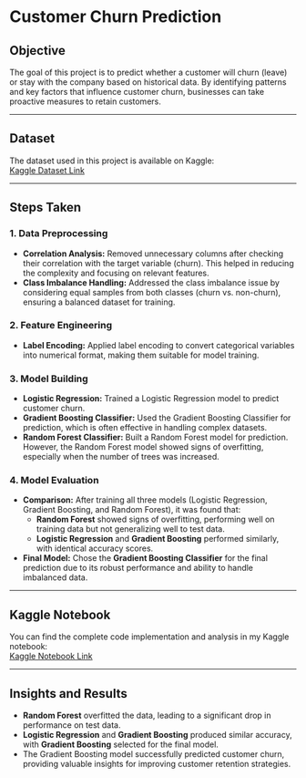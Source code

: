 # Customer Churn Prediction

## Objective

The goal of this project is to predict whether a customer will churn (leave) or stay with the company based on historical data. By identifying patterns and key factors that influence customer churn, businesses can take proactive measures to retain customers.

---

## Dataset

The dataset used in this project is available on Kaggle:  
[Kaggle Dataset Link](https://www.kaggle.com/datasets/shantanudhakadd/bank-customer-churn-prediction)

---

## Steps Taken

### 1. Data Preprocessing
- **Correlation Analysis:** Removed unnecessary columns after checking their correlation with the target variable (churn). This helped in reducing the complexity and focusing on relevant features.
- **Class Imbalance Handling:** Addressed the class imbalance issue by considering equal samples from both classes (churn vs. non-churn), ensuring a balanced dataset for training.

### 2. Feature Engineering
- **Label Encoding:** Applied label encoding to convert categorical variables into numerical format, making them suitable for model training.

### 3. Model Building
- **Logistic Regression:** Trained a Logistic Regression model to predict customer churn.
- **Gradient Boosting Classifier:** Used the Gradient Boosting Classifier for prediction, which is often effective in handling complex datasets.
- **Random Forest Classifier:** Built a Random Forest model for prediction. However, the Random Forest model showed signs of overfitting, especially when the number of trees was increased.

### 4. Model Evaluation
- **Comparison:** After training all three models (Logistic Regression, Gradient Boosting, and Random Forest), it was found that:
  - **Random Forest** showed signs of overfitting, performing well on training data but not generalizing well to test data.
  - **Logistic Regression** and **Gradient Boosting** performed similarly, with identical accuracy scores.
- **Final Model:** Chose the **Gradient Boosting Classifier** for the final prediction due to its robust performance and ability to handle imbalanced data.

---

## Kaggle Notebook

You can find the complete code implementation and analysis in my Kaggle notebook:  
[Kaggle Notebook Link](https://www.kaggle.com/code/varshithpsingh/customer-churn-prediction)

---

## Insights and Results

- **Random Forest** overfitted the data, leading to a significant drop in performance on test data.
- **Logistic Regression** and **Gradient Boosting** produced similar accuracy, with **Gradient Boosting** selected for the final model.
- The Gradient Boosting model successfully predicted customer churn, providing valuable insights for improving customer retention strategies.
